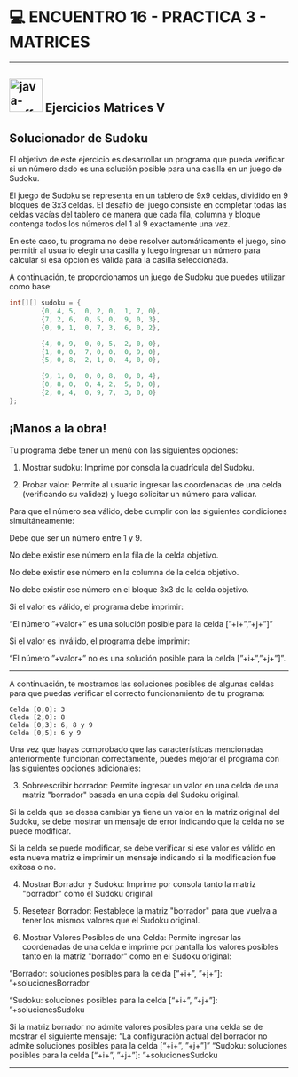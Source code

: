 # 💻 ENCUENTRO 16 - PRACTICA 3 - MATRICES

---

## <img width="60" height="60" src="https://img.icons8.com/plasticine/60/java-coffee-cup-logo.png" alt="java-coffee-cup-logo"/> Ejercicios Matrices V

## Solucionador de Sudoku

El objetivo de este ejercicio es desarrollar un programa que pueda verificar si un número dado es una solución posible para una casilla en un juego de Sudoku. 

El juego de Sudoku se representa en un tablero de 9x9 celdas, dividido en 9 bloques de 3x3 celdas. El desafío del juego consiste en completar todas las celdas vacías del tablero de manera que cada fila, columna y bloque contenga todos los números del 1 al 9 exactamente una vez. 

En este caso, tu programa no debe resolver automáticamente el juego, sino permitir al usuario elegir una casilla y luego ingresar un número para calcular si esa opción es válida para la casilla seleccionada.

A continuación, te proporcionamos un juego de Sudoku que puedes utilizar como base:

```Java
int[][] sudoku = {
        {0, 4, 5,  0, 2, 0,  1, 7, 0},
        {7, 2, 6,  0, 5, 0,  9, 0, 3},
        {0, 9, 1,  0, 7, 3,  6, 0, 2},

        {4, 0, 9,  0, 0, 5,  2, 0, 0},
        {1, 0, 0,  7, 0, 0,  0, 9, 0},
        {5, 0, 8,  2, 1, 0,  4, 0, 0},

        {9, 1, 0,  0, 0, 8,  0, 0, 4},
        {0, 8, 0,  0, 4, 2,  5, 0, 0},
        {2, 0, 4,  0, 9, 7,  3, 0, 0}
};
```

## ¡Manos a la obra!

Tu programa debe tener un menú con las siguientes opciones:

1.  Mostrar sudoku: Imprime por consola la cuadrícula del Sudoku.

2. Probar valor: Permite al usuario ingresar las coordenadas de una celda (verificando su validez) y luego solicitar un número para validar.

Para que el número sea válido, debe cumplir con las siguientes condiciones simultáneamente:

Debe que ser un número entre 1 y 9.

No debe existir ese número en la fila de la celda objetivo.

No debe existir ese número en la columna de la celda objetivo.

No debe existir ese número en el bloque 3x3 de la celda objetivo.

Si el valor es válido, el programa debe imprimir: 

“El número ”+valor+” es una solución posible para la celda [”+i+”,”+j+”]”

Si el valor es inválido, el programa debe imprimir:

 “El número ”+valor+” no es una solución posible para la celda [”+i+”,”+j+”]”.

---

A continuación, te mostramos las soluciones posibles de algunas celdas para que puedas verificar el correcto funcionamiento de tu programa:

```
Celda [0,0]: 3
Cleda [2,0]: 8
Celda [0,3]: 6, 8 y 9
Celda [0,5]: 6 y 9
```

Una vez que hayas comprobado que las características mencionadas anteriormente funcionan correctamente, puedes mejorar el programa con las siguientes opciones adicionales:

3. Sobreescribir borrador: Permite ingresar un valor en una celda de una matriz "borrador" basada en una copia del Sudoku original. 

Si la celda que se desea cambiar ya tiene un valor en la matriz original del Sudoku, se debe mostrar un mensaje de error indicando que la celda no se puede modificar. 

Si la celda se puede modificar, se debe verificar si ese valor es válido en esta nueva matriz e imprimir un mensaje indicando si la modificación fue exitosa o no.

4. Mostrar Borrador y Sudoku: Imprime por consola tanto la matriz "borrador" como el Sudoku original

5. Resetear Borrador: Restablece la matriz "borrador" para que vuelva a tener los mismos valores que el Sudoku original.

6. Mostrar Valores Posibles de una Celda: Permite ingresar las coordenadas de una celda e imprime por pantalla los valores posibles tanto en la matriz "borrador" como en el Sudoku original:

“Borrador: soluciones posibles para la celda [“+i+”, ”+j+”]: ”+solucionesBorrador

“Sudoku: soluciones posibles para la celda [“+i+”, ”+j+”]: ”+solucionesSudoku

Si la matriz borrador no admite valores posibles para una celda se de mostrar el siguiente mensaje: “La configuración actual del borrador no admite soluciones posibles para la celda [“+i+”, ”+j+”]” “Sudoku: soluciones posibles para la celda [“+i+”, ”+j+”]: ”+solucionesSudoku

---
